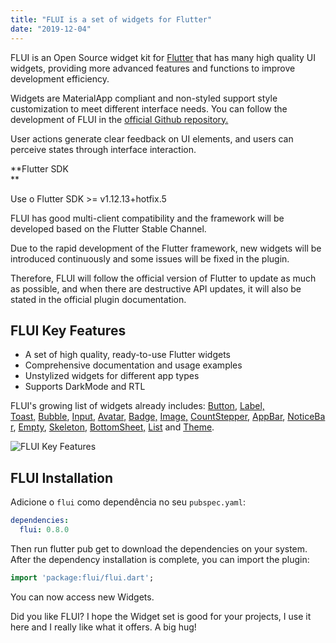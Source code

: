 ```yaml
---
title: "FLUI is a set of widgets for Flutter"
date: "2019-12-04"
---
```


FLUI is an Open Source widget kit for [Flutter](https://www.luizeof.com.br/en/flutter/) that has many high quality UI widgets, providing more advanced features and functions to improve development efficiency.

Widgets are MaterialApp compliant and non-styled support style customization to meet different interface needs. You can follow the development of FLUI in the [official Github repository.](https://github.com/Rannie/flui/)

User actions generate clear feedback on UI elements, and users can perceive states through interface interaction.

**Flutter SDK  
**

Use o Flutter SDK >= v1.12.13+hotfix.5

FLUI has good multi-client compatibility and the framework will be developed based on the Flutter Stable Channel.

Due to the rapid development of the Flutter framework, new widgets will be introduced continuously and some issues will be fixed in the plugin.

Therefore, FLUI will follow the official version of Flutter to update as much as possible, and when there are destructive API updates, it will also be stated in the official plugin documentation.

## FLUI Key Features

- A set of high quality, ready-to-use Flutter widgets
- Comprehensive documentation and usage examples
- Unstylized widgets for different app types
- Supports DarkMode and RTL

FLUI's growing list of widgets already includes: [Button](https://www.flui.xin/en/widgets/button.html), [Label, Toast,](https://www.flui.xin/en/widgets/button.html) [Bubble](https://www.flui.xin/en/widgets/button.html), [Input](https://www.flui.xin/en/widgets/button.html), [Avatar,](https://www.flui.xin/en/widgets/button.html) [Badge,](https://www.flui.xin/en/widgets/button.html) [Image,](https://www.flui.xin/en/widgets/button.html) [CountStepper](https://www.flui.xin/en/widgets/button.html), [AppBar](https://www.flui.xin/en/widgets/button.html), [NoticeBar](https://www.flui.xin/en/widgets/button.html), [Empty](https://www.flui.xin/en/widgets/button.html), [Skeleton](https://www.flui.xin/en/widgets/button.html), [BottomSheet,](https://www.flui.xin/en/widgets/button.html) [List](https://www.flui.xin/en/widgets/button.html) and [Theme](https://www.flui.xin/en/widgets/button.html).

![FLUI Key Features](images/flui-widget-kit-flutter-1-964x1024.png)

## FLUI Installation

Adicione o `flui` como dependência no seu `pubspec.yaml`:

```yaml
dependencies:
  flui: 0.8.0
```

Then run flutter pub get to download the dependencies on your system. After the dependency installation is complete, you can import the plugin:

```dart
import 'package:flui/flui.dart';
```

You can now access new Widgets.

Did you like FLUI? I hope the Widget set is good for your projects, I use it here and I really like what it offers. A big hug!
